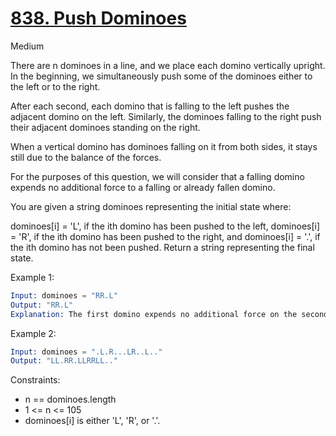 # [838. Push Dominoes](https://leetcode.com/problems/push-dominoes/)

Medium

There are n dominoes in a line, and we place each domino vertically upright. In the beginning, we simultaneously push some of the dominoes either to the left or to the right.

After each second, each domino that is falling to the left pushes the adjacent domino on the left. Similarly, the dominoes falling to the right push their adjacent dominoes standing on the right.

When a vertical domino has dominoes falling on it from both sides, it stays still due to the balance of the forces.

For the purposes of this question, we will consider that a falling domino expends no additional force to a falling or already fallen domino.

You are given a string dominoes representing the initial state where:

dominoes[i] = 'L', if the ith domino has been pushed to the left,
dominoes[i] = 'R', if the ith domino has been pushed to the right, and
dominoes[i] = '.', if the ith domino has not been pushed.
Return a string representing the final state.

Example 1:

```s
Input: dominoes = "RR.L"
Output: "RR.L"
Explanation: The first domino expends no additional force on the second domino.
```

Example 2:

```s
Input: dominoes = ".L.R...LR..L.."
Output: "LL.RR.LLRRLL.."
```

Constraints:

- n == dominoes.length
- 1 <= n <= 105
- dominoes[i] is either 'L', 'R', or '.'.
